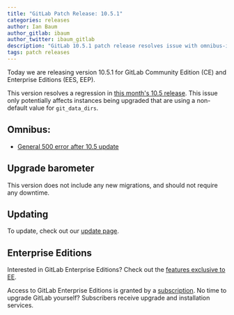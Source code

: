 ```yaml
---
title: "GitLab Patch Release: 10.5.1"
categories: releases
author: Ian Baum
author_gitlab: ibaum
author_twitter: ibaum_gitlab
description: "GitLab 10.5.1 patch release resolves issue with omnibus-install"
tags: patch releases
---
```


Today we are releasing version 10.5.1 for GitLab Community Edition (CE) and Enterprise Editions (EES, EEP).

This version resolves a regression in
[this month's 10.5 release](/releases/2018/02/22/gitlab-10-5-released/). This issue only potentially affects instances being upgraded that are using
a non-default value for `git_data_dirs`.

<!-- more -->

## Omnibus:
- [General 500 error after 10.5 update](https://gitlab.com/gitlab-org/omnibus-gitlab/issues/3188)

## Upgrade barometer

This version does not include any new migrations, and should not require any
downtime.

## Updating

To update, check out our [update page](/update/).

## Enterprise Editions

Interested in GitLab Enterprise Editions? Check out the [features exclusive to
EE](/pricing/).

Access to GitLab Enterprise Editions is granted by a [subscription](/stages-devops-lifecycle/).
No time to upgrade GitLab yourself? Subscribers receive upgrade and installation
services.
